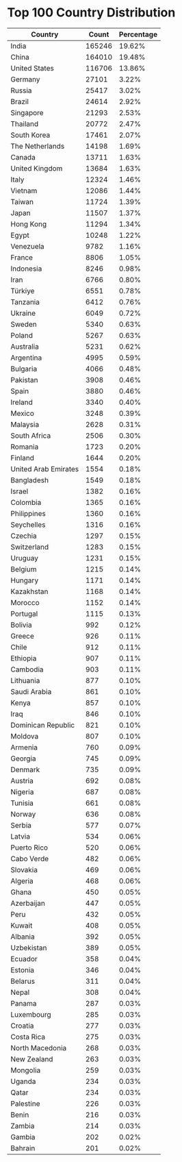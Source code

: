 # Top 100 Country Distribution
| Country | Count | Percentage |
|----|----|----|
| India | 165246 | 19.62% |
| China | 164010 | 19.48% |
| United States | 116706 | 13.86% |
| Germany | 27101 | 3.22% |
| Russia | 25417 | 3.02% |
| Brazil | 24614 | 2.92% |
| Singapore | 21293 | 2.53% |
| Thailand | 20772 | 2.47% |
| South Korea | 17461 | 2.07% |
| The Netherlands | 14198 | 1.69% |
| Canada | 13711 | 1.63% |
| United Kingdom | 13684 | 1.63% |
| Italy | 12324 | 1.46% |
| Vietnam | 12086 | 1.44% |
| Taiwan | 11724 | 1.39% |
| Japan | 11507 | 1.37% |
| Hong Kong | 11294 | 1.34% |
| Egypt | 10248 | 1.22% |
| Venezuela | 9782 | 1.16% |
| France | 8806 | 1.05% |
| Indonesia | 8246 | 0.98% |
| Iran | 6766 | 0.80% |
| Türkiye | 6551 | 0.78% |
| Tanzania | 6412 | 0.76% |
| Ukraine | 6049 | 0.72% |
| Sweden | 5340 | 0.63% |
| Poland | 5267 | 0.63% |
| Australia | 5231 | 0.62% |
| Argentina | 4995 | 0.59% |
| Bulgaria | 4066 | 0.48% |
| Pakistan | 3908 | 0.46% |
| Spain | 3880 | 0.46% |
| Ireland | 3340 | 0.40% |
| Mexico | 3248 | 0.39% |
| Malaysia | 2628 | 0.31% |
| South Africa | 2506 | 0.30% |
| Romania | 1723 | 0.20% |
| Finland | 1644 | 0.20% |
| United Arab Emirates | 1554 | 0.18% |
| Bangladesh | 1549 | 0.18% |
| Israel | 1382 | 0.16% |
| Colombia | 1365 | 0.16% |
| Philippines | 1360 | 0.16% |
| Seychelles | 1316 | 0.16% |
| Czechia | 1297 | 0.15% |
| Switzerland | 1283 | 0.15% |
| Uruguay | 1231 | 0.15% |
| Belgium | 1215 | 0.14% |
| Hungary | 1171 | 0.14% |
| Kazakhstan | 1168 | 0.14% |
| Morocco | 1152 | 0.14% |
| Portugal | 1115 | 0.13% |
| Bolivia | 992 | 0.12% |
| Greece | 926 | 0.11% |
| Chile | 912 | 0.11% |
| Ethiopia | 907 | 0.11% |
| Cambodia | 903 | 0.11% |
| Lithuania | 877 | 0.10% |
| Saudi Arabia | 861 | 0.10% |
| Kenya | 857 | 0.10% |
| Iraq | 846 | 0.10% |
| Dominican Republic | 821 | 0.10% |
| Moldova | 807 | 0.10% |
| Armenia | 760 | 0.09% |
| Georgia | 745 | 0.09% |
| Denmark | 735 | 0.09% |
| Austria | 692 | 0.08% |
| Nigeria | 687 | 0.08% |
| Tunisia | 661 | 0.08% |
| Norway | 636 | 0.08% |
| Serbia | 577 | 0.07% |
| Latvia | 534 | 0.06% |
| Puerto Rico | 520 | 0.06% |
| Cabo Verde | 482 | 0.06% |
| Slovakia | 469 | 0.06% |
| Algeria | 468 | 0.06% |
| Ghana | 450 | 0.05% |
| Azerbaijan | 447 | 0.05% |
| Peru | 432 | 0.05% |
| Kuwait | 408 | 0.05% |
| Albania | 392 | 0.05% |
| Uzbekistan | 389 | 0.05% |
| Ecuador | 358 | 0.04% |
| Estonia | 346 | 0.04% |
| Belarus | 311 | 0.04% |
| Nepal | 308 | 0.04% |
| Panama | 287 | 0.03% |
| Luxembourg | 285 | 0.03% |
| Croatia | 277 | 0.03% |
| Costa Rica | 275 | 0.03% |
| North Macedonia | 268 | 0.03% |
| New Zealand | 263 | 0.03% |
| Mongolia | 259 | 0.03% |
| Uganda | 234 | 0.03% |
| Qatar | 234 | 0.03% |
| Palestine | 226 | 0.03% |
| Benin | 216 | 0.03% |
| Zambia | 214 | 0.03% |
| Gambia | 202 | 0.02% |
| Bahrain | 201 | 0.02% |
